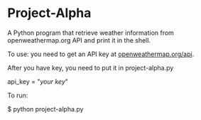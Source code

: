 Project-Alpha
=============

A Python program that retrieve weather information from openweathermap.org API and print it in the shell.

To use:
you need to get an API key at [openweathermap.org/api](http://openweathermap.org/api).

After you have key, you need to put it in project-alpha.py 

api_key = "_your key_"

To run:

$ python project-alpha.py


